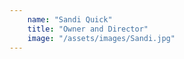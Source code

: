 ```yaml
---
    name: "Sandi Quick"
    title: "Owner and Director"
    image: "/assets/images/Sandi.jpg"
---
```



